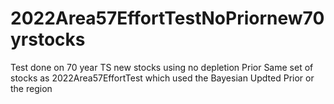 # 2022Area57EffortTestNoPriornew70yrstocks
Test done on 70 year TS new stocks using no depletion Prior
Same set of stocks as 2022Area57EffortTest which used the Bayesian Updted Prior or the region

